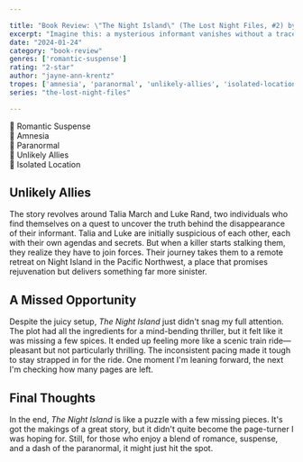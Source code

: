 ```yaml
---

title: "Book Review: \"The Night Island\" (The Lost Night Files, #2) by Jayne Ann Krentz"
excerpt: "Imagine this: a mysterious informant vanishes without a trace, leaving behind a trail of questions and a desperate need for answers."
date: "2024-01-24"
category: "book-review"
genres: ['romantic-suspense']
rating: "2-star"
author: "jayne-ann-krentz"
tropes: ['amnesia', 'paranormal', 'unlikely-allies', 'isolated-location']
series: "the-lost-night-files"

---
```



📍 Romantic Suspense   
📍 Amnesia  
📍 Paranormal  
📍 Unlikely Allies   
📍 Isolated Location  
  

## Unlikely Allies
The story revolves around Talia March and Luke Rand, two individuals who find themselves on a quest to uncover the truth behind the disappearance of their informant. Talia and Luke are initially suspicious of each other, each with their own agendas and secrets. But when a killer starts stalking them, they realize they have to join forces. Their journey takes them to a remote retreat on Night Island in the Pacific Northwest, a place that promises rejuvenation but delivers something far more sinister.


## A Missed Opportunity
Despite the juicy setup, *The Night Island* just didn't snag my full attention. The plot had all the ingredients for a mind-bending thriller, but it felt like it was missing a few spices. It ended up feeling more like a scenic train ride—pleasant but not particularly thrilling. The inconsistent pacing made it tough to stay strapped in for the ride. One moment I'm leaning forward, the next I'm checking how many pages are left.

## Final Thoughts
In the end, *The Night Island* is like a puzzle with a few missing pieces. It's got the makings of a great story, but it didn't quite become the page-turner I was hoping for. Still, for those who enjoy a blend of romance, suspense, and a dash of the paranormal, it might just hit the spot.
